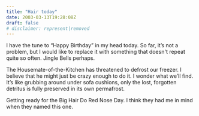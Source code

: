 ```yaml
---
title: "Hair today"
date: 2003-03-13T19:28:08Z
draft: false
# disclaimer: represent|removed
---
```


I have the tune to &#8220;Happy Birthday&#8221; in my head today. So far, it&#8217;s not a problem, but I would like to replace it with something that doesn't repeat quite so often. Jingle Bells perhaps.<!--more-->

The Housemate-of-the-Kitchen has threatened to defrost our freezer. I believe that he might just be crazy enough to do it. I wonder what we&#8217;ll find. It&#8217;s like grubbing around under sofa cushions, only the lost, forgotten detritus is fully preserved in its own permafrost.

Getting ready for the Big Hair Do Red Nose Day. I think they had me in mind when they named this one.
